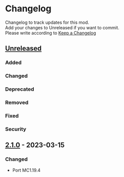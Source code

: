 # Changelog
Changelog to track updates for this mod.  
    Add your changes to Unreleased if you want to commit.  
    Please write according to [Keep a Changelog](https://keepachangelog.com/en/1.0.0/)

## [Unreleased]

### Added

### Changed

### Deprecated

### Removed

### Fixed

### Security

## [2.1.0] - 2023-03-15

### Changed
- Port MC1.19.4

[Unreleased]: https://github.com/MORIMORI0317/GameMenuModOption/compare/v2.1.0...HEAD
[2.1.0]: https://github.com/MORIMORI0317/GameMenuModOption/commits/v2.1.0
